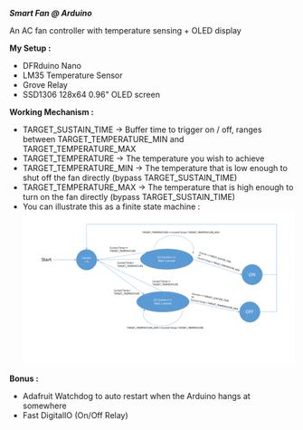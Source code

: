***Smart Fan @ Arduino***

An AC fan controller with temperature sensing + OLED display


**My Setup :**

 - DFRduino Nano
 - LM35 Temperature Sensor
 - Grove Relay
 - SSD1306 128x64 0.96" OLED screen


**Working Mechanism :**

 - TARGET_SUSTAIN_TIME -> Buffer time to trigger on / off, ranges between TARGET_TEMPERATURE_MIN and TARGET_TEMPERATURE_MAX
 - TARGET_TEMPERATURE -> The temperature you wish to achieve
 - TARGET_TEMPERATURE_MIN -> The temperature that is low enough to shut off the fan directly (bypass TARGET_SUSTAIN_TIME)
 - TARGET_TEMPERATURE_MAX -> The temperature that is high enough to turn on the fan directly (bypass TARGET_SUSTAIN_TIME)
 - You can illustrate this as a finite state machine :
 ![](https://raw.githubusercontent.com/kingkingyyk/Arduino-Smart-Fan/master/state-diagram.png)

**Bonus :**
 - Adafruit Watchdog to auto restart when the Arduino hangs at somewhere
 - Fast DigitalIO (On/Off Relay)